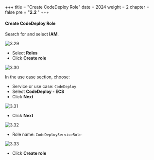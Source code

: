 +++
title = "Create CodeDeploy Role"
date = 2024
weight = 2
chapter = false
pre = "<b>2.2 </b>"
+++

#### Create CodeDeploy Role

Search for and select **IAM**.

![3.29](/images/2-preparation/3.29.png)

- Select **Roles**
- Click **Create role**

![3.30](/images/2-preparation/3.30.png)

In the use case section, choose:

- Service or use case: `CodeDeploy`
- Select **CodeDeploy - ECS**
- Click **Next**

![3.31](/images/2-preparation/3.31.png)

- Click **Next**

![3.32](/images/2-preparation/3.32.png)

- Role name: `CodeDeployServiceRole`

![3.33](/images/2-preparation/3.33.png)

- Click **Create role**

